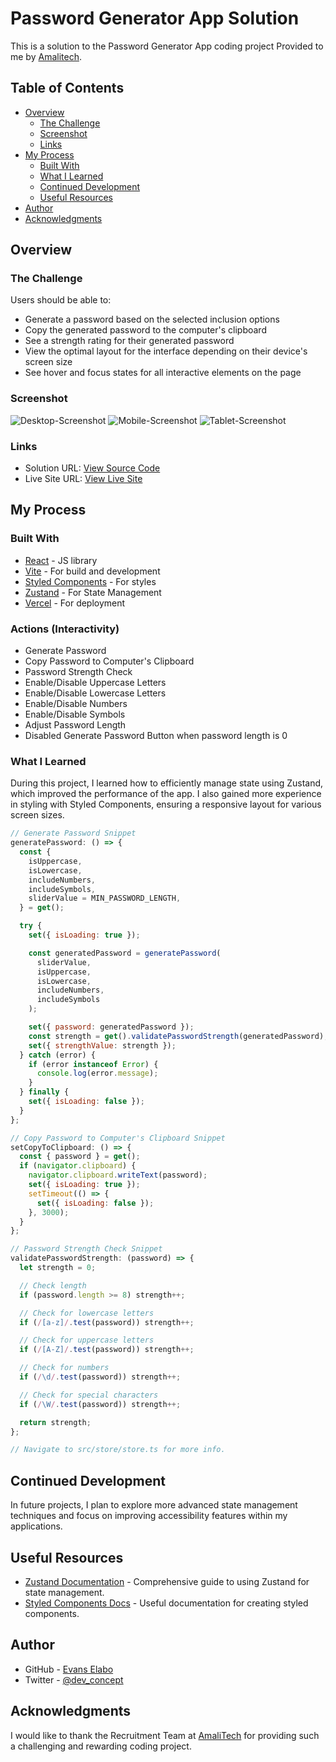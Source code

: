 # Password Generator App Solution

This is a solution to the Password Generator App coding project Provided to me by [Amalitech](https://amalitech.org).

## Table of Contents

- [Overview](#overview)
  - [The Challenge](#the-challenge)
  - [Screenshot](#screenshot)
  - [Links](#links)
- [My Process](#my-process)
  - [Built With](#built-with)
  - [What I Learned](#what-i-learned)
  - [Continued Development](#continued-development)
  - [Useful Resources](#useful-resources)
- [Author](#author)
- [Acknowledgments](#acknowledgments)

## Overview

### The Challenge

Users should be able to:

- Generate a password based on the selected inclusion options
- Copy the generated password to the computer's clipboard
- See a strength rating for their generated password
- View the optimal layout for the interface depending on their device's screen size
- See hover and focus states for all interactive elements on the page

### Screenshot

![Desktop-Screenshot](./screenshots/desktop-screenshot.png)
![Mobile-Screenshot](./screenshots/mobile-screenshot.png)
![Tablet-Screenshot](./screenshots/tablet-screenshot.png)

### Links

- Solution URL: [View Source Code](https://github.com/ellaboevans/Password-Generator-App)
- Live Site URL: [View Live Site](https://evans-password-generator.vercel.app)

## My Process

### Built With

- [React](https://reactjs.org/) - JS library
- [Vite](https://vitejs.dev/) - For build and development
- [Styled Components](https://styled-components.com/) - For styles
- [Zustand](https://github.com/pmndrs/zustand) - For State Management
- [Vercel](https://vercel.com) - For deployment

### Actions (Interactivity)

- Generate Password
- Copy Password to Computer's Clipboard
- Password Strength Check
- Enable/Disable Uppercase Letters
- Enable/Disable Lowercase Letters
- Enable/Disable Numbers
- Enable/Disable Symbols
- Adjust Password Length
- Disabled Generate Password Button when password length is 0

### What I Learned

During this project, I learned how to efficiently manage state using Zustand, which improved the performance of the app. I also gained more experience in styling with Styled Components, ensuring a responsive layout for various screen sizes.

```js
// Generate Password Snippet
generatePassword: () => {
  const {
    isUppercase,
    isLowercase,
    includeNumbers,
    includeSymbols,
    sliderValue = MIN_PASSWORD_LENGTH,
  } = get();

  try {
    set({ isLoading: true });

    const generatedPassword = generatePassword(
      sliderValue,
      isUppercase,
      isLowercase,
      includeNumbers,
      includeSymbols
    );

    set({ password: generatedPassword });
    const strength = get().validatePasswordStrength(generatedPassword);
    set({ strengthValue: strength });
  } catch (error) {
    if (error instanceof Error) {
      console.log(error.message);
    }
  } finally {
    set({ isLoading: false });
  }
};

// Copy Password to Computer's Clipboard Snippet
setCopyToClipboard: () => {
  const { password } = get();
  if (navigator.clipboard) {
    navigator.clipboard.writeText(password);
    set({ isLoading: true });
    setTimeout(() => {
      set({ isLoading: false });
    }, 3000);
  }
};

// Password Strength Check Snippet
validatePasswordStrength: (password) => {
  let strength = 0;

  // Check length
  if (password.length >= 8) strength++;

  // Check for lowercase letters
  if (/[a-z]/.test(password)) strength++;

  // Check for uppercase letters
  if (/[A-Z]/.test(password)) strength++;

  // Check for numbers
  if (/\d/.test(password)) strength++;

  // Check for special characters
  if (/\W/.test(password)) strength++;

  return strength;
};

// Navigate to src/store/store.ts for more info.
```

## Continued Development

In future projects, I plan to explore more advanced state management techniques and focus on improving accessibility features within my applications.

## Useful Resources

- [Zustand Documentation](https://github.com/pmndrs/zustand) - Comprehensive guide to using Zustand for state management.
- [Styled Components Docs](https://styled-components.com/docs) - Useful documentation for creating styled components.

## Author

- GitHub - [Evans Elabo](https://github.com/ellaboevans)
- Twitter - [@dev_concept](https://www.twitter.com/dev_concept)

## Acknowledgments

I would like to thank the Recruitment Team at [AmaliTech](http://amalitech.org) for providing such a challenging and rewarding coding project.
